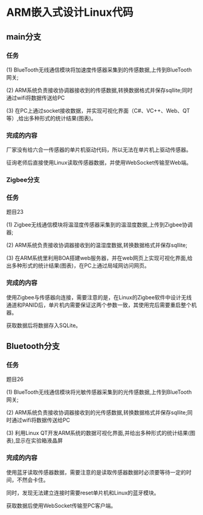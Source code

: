 # ARM嵌入式设计Linux代码

## main分支

### 任务

(1)	BlueTooth无线通信模块将加速度传感器采集到的传感数据,上传到BlueTooth网关;

(2)	ARM系统负责接收协调器接收到的传感数据,转换数据格式并保存sqllite;同时通过wifi将数据传送给PC

(3)	在PC上通过socket接收数据，并实现可视化界面（C#、VC++、Web、QT等）,给出多种形式的统计结果(图表)。

### 完成的内容

厂家没有给六合一传感器的单片机驱动代码，所以无法在单片机上驱动传感器。

征询老师后直接使用Linux读取传感器数据，并使用WebSocket传输至Web端。

### Zigbee分支

### 任务

题目23

(1)	Zigbee无线通信模块将温湿度传感器采集到的温湿度数据,上传到Zigbee协调器;

(2)	ARM系统负责接收协调器接收到的温湿度数据,转换数据格式并保存sqllite;

(3)	在ARM系统里利用BOA搭建web服务器，并在web网页上实现可视化界面,给出多种形式的统计结果(图表)，在PC上通过局域网访问网页。

### 完成的内容

使用Zigbee与传感器向连接，需要注意的是，在Linux的Zigbee软件中设计无线通道和PANID后，单片机内需要保证这两个参数一致，其使用完后需要重启整个机器。

获取数据后将数据存入SQLite。

## Bluetooth分支

### 任务

题目26

(1)	BlueTooth无线通信模块将光敏传感器采集到的光传感数据,上传到BlueTooth网关;

(2)	ARM系统负责接收协调器接收到的光传感数据,转换数据格式并保存sqllite;同时通过wifi将数据传送给PC

(3)	利用Linux QT开发ARM系统的数据可视化界面,并给出多种形式的统计结果(图表),显示在实验箱液晶屏

### 完成的内容

使用蓝牙读取传感器数据，需要注意的是读取传感器数据时必须要等待一定的时间，不然会卡住。

同时，发现无法建立连接时需要reset单片机和Linux的蓝牙模块。

获取数据后使用WebSocket传输至PC客户端。
